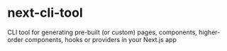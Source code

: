 # next-cli-tool

CLI tool for generating pre-built (or custom) pages, components, higher-order components, hooks or providers in your Next.js app
